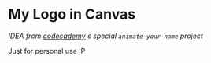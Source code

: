 # My Logo in Canvas

*IDEA from [codecademy](http://www.codecademy.com)'s special `animate-your-name` project*

Just for personal use :P
